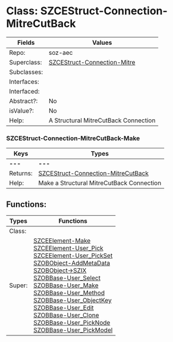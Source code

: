 
# Class:	SZCEStruct-Connection-MitreCutBack

| Fields | Values |
| --------- | --------- |
| Repo: | soz-aec |
| Superclass: | [SZCEStruct-Connection-Mitre](SZCEStruct-Connection-Mitre.html) |
| Subclasses: |  |
| Interfaces: |  |
| Interfaced: |  |
| Abstract?: | No |
| isValue?: | No |
| Help: | A Structural MitreCutBack Connection |

### SZCEStruct-Connection-MitreCutBack-Make

| Keys | Types |
| --------- | --------- |
| **---** | **---** |
| Returns: | [SZCEStruct-Connection-MitreCutBack](SZCEStruct-Connection-MitreCutBack.html) |
| Help: | Make a Structural MitreCutBack Connection |


## Functions:

| Types | Functions |
| --------- | --------- |
| Class: |  |
| Super: | [SZCEElement-Make](SZCEElement.html) <br> [SZCEElement-User_Pick](SZCEElement.html) <br> [SZCEElement-User_PickSet](SZCEElement.html) <br> [SZOBObject-AddMetaData](SZOBObject.html) <br> [SZOBObject->SZIX](SZOBObject.html) <br> [SZOBBase-User_Select](SZOBBase.html) <br> [SZOBBase-User_Make](SZOBBase.html) <br> [SZOBBase-User_Method](SZOBBase.html) <br> [SZOBBase-User_ObjectKey](SZOBBase.html) <br> [SZOBBase-User_Edit](SZOBBase.html) <br> [SZOBBase-User_Clone](SZOBBase.html) <br> [SZOBBase-User_PickNode](SZOBBase.html) <br> [SZOBBase-User_PickModel](SZOBBase.html) |


